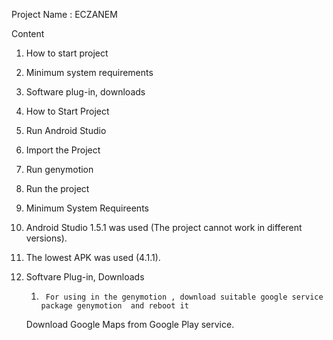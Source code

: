 Project Name : ECZANEM 


Content
1) How to start project
2) Minimum system requirements
3) Software plug-in, downloads 

1) How to Start Project

1) Run Android Studio 
2) Import the Project 
3) Run genymotion 
4) Run the project

2) Minimum System Requireents

1) Android Studio 1.5.1 was used (The project cannot work in different versions).
2) The lowest APK was used (4.1.1).
3) Softvare Plug-in, Downloads 
      1)      For using in the genymotion , download suitable google service package genymotion  and reboot it
      Download Google Maps from Google Play service. 
